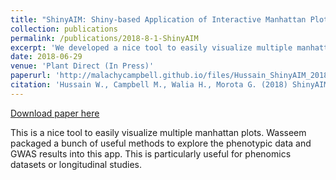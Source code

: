 ```yaml
---
title: "ShinyAIM: Shiny-based Application of Interactive Manhattan Plots for Longitudinal Genome-Wide Association Studies"
collection: publications
permalink: /publications/2018-8-1-ShinyAIM
excerpt: 'We developed a nice tool to easily visualize multiple manhattan plots. This is particaully useful for phenomics datasets or longitudinal studies.'
date: 2018-06-29
venue: 'Plant Direct (In Press)'
paperurl: 'http://malachycampbell.github.io/files/Hussain_ShinyAIM_2018.pdf'
citation: 'Hussain W., Campbell M., Walia H., Morota G. (2018) ShinyAIM: Shiny-based Application of Interactive Manhattan Plots for Longitudinal Genome-Wide Association Studies. Plant Direct (In Press).'
---
```


<a href='http://malachycampbell.github.io/files/Hussain_ShinyAIM_2018.pdf'>Download paper here</a>

This is a nice tool to easily visualize multiple manhattan plots. Wasseem packaged a bunch of useful methods to explore the phenotypic data and GWAS results into this app. This is particularly useful for phenomics datasets or longitudinal studies.
